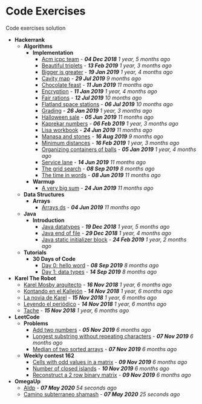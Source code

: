 # Code Exercises

Code exercises solution

- **Hackerrank**
  - **Algorithms**
    - **Implementation**
      - [Acm icpc team](Hackerrank/Algorithms/Implementation/acm-icpc-team) - ***04 Dec 2018*** *1 year, 5 months ago*
      - [Beautiful triplets](Hackerrank/Algorithms/Implementation/beautiful-triplets) - ***13 Feb 2019*** *1 year, 3 months ago*
      - [Bigger is greater](Hackerrank/Algorithms/Implementation/bigger-is-greater) - ***19 Jan 2019*** *1 year, 4 months ago*
      - [Cavity map](Hackerrank/Algorithms/Implementation/cavity-map) - ***29 Jul 2019*** *9 months ago*
      - [Chocolate feast](Hackerrank/Algorithms/Implementation/chocolate-feast) - ***11 Jun 2019*** *11 months ago*
      - [Encryption](Hackerrank/Algorithms/Implementation/encryption) - ***11 Jan 2019*** *1 year, 4 months ago*
      - [Fair rations](Hackerrank/Algorithms/Implementation/fair-rations) - ***12 Jul 2019*** *10 months ago*
      - [Flatland space stations](Hackerrank/Algorithms/Implementation/flatland-space-stations) - ***06 Jul 2019*** *10 months ago*
      - [Grading](Hackerrank/Algorithms/Implementation/grading) - ***26 Jan 2019*** *1 year, 3 months ago*
      - [Halloween sale](Hackerrank/Algorithms/Implementation/halloween-sale) - ***05 Jun 2019*** *11 months ago*
      - [Kaprekar numbers](Hackerrank/Algorithms/Implementation/kaprekar-numbers) - ***06 Feb 2019*** *1 year, 3 months ago*
      - [Lisa workbook](Hackerrank/Algorithms/Implementation/lisa-workbook) - ***24 Jun 2019*** *11 months ago*
      - [Manasa and stones](Hackerrank/Algorithms/Implementation/manasa-and-stones) - ***16 Aug 2019*** *9 months ago*
      - [Minimum distances](Hackerrank/Algorithms/Implementation/minimum-distances) - ***16 Feb 2019*** *1 year, 3 months ago*
      - [Organizing containers of balls](Hackerrank/Algorithms/Implementation/organizing-containers-of-balls) - ***05 Jan 2019*** *1 year, 4 months ago*
      - [Service lane](Hackerrank/Algorithms/Implementation/service-lane) - ***14 Jun 2019*** *11 months ago*
      - [The grid search](Hackerrank/Algorithms/Implementation/the-grid-search) - ***08 Sep 2019*** *8 months ago*
      - [The time in words](Hackerrank/Algorithms/Implementation/the-time-in-words) - ***08 Jun 2019*** *11 months ago*
    - **Warmup**
      - [A very big sum](Hackerrank/Algorithms/Warmup/a-very-big-sum) - ***24 Jun 2019*** *11 months ago*
  - **Data Structures**
    - **Arrays**
      - [Arrays ds](Hackerrank/Data-Structures/Arrays/arrays-ds) - ***04 Jun 2019*** *11 months ago*
  - **Java**
    - **Introduction**
      - [Java datatypes](Hackerrank/Java/Introduction/java-datatypes) - ***19 Dec 2018*** *1 year, 5 months ago*
      - [Java end of file](Hackerrank/Java/Introduction/java-end-of-file) - ***29 Dec 2018*** *1 year, 4 months ago*
      - [Java static initializer block](Hackerrank/Java/Introduction/java-static-initializer-block) - ***24 Feb 2019*** *1 year, 2 months ago*
  - **Tutorials**
    - **30 Days of Code**
      - [Day 0: hello word](Hackerrank/Tutorials/30-Days-of-Code/day-0_hello-word) - ***08 Sep 2019*** *8 months ago*
      - [Day 1: data types](Hackerrank/Tutorials/30-Days-of-Code/day-1_data-types) - ***14 Sep 2019*** *8 months ago*
- **Karel The Robot**
  - [Karel Mosby arquitecto](Karel-The-Robot/Karel-Mosby-arquitecto) - ***16 Nov 2018*** *1 year, 6 months ago*
  - [Kontando en el Kallejón](Karel-The-Robot/Kontando-en-el-Kallejón) - ***14 Nov 2018*** *1 year, 6 months ago*
  - [La novia de Karel](Karel-The-Robot/La-novia-de-Karel) - ***15 Nov 2018*** *1 year, 6 months ago*
  - [Leyendo el periódico](Karel-The-Robot/Leyendo-el-periódico) - ***14 Nov 2018*** *1 year, 6 months ago*
  - [Tache](Karel-The-Robot/Tache) - ***15 Nov 2018*** *1 year, 6 months ago*
- **LeetCode**
  - **Problems**
    - [Add two numbers](LeetCode/Problems/add-two-numbers) - ***05 Nov 2019*** *6 months ago*
    - [Longest substring without repeating characters](LeetCode/Problems/longest-substring-without-repeating-characters) - ***07 Nov 2019*** *6 months ago*
    - [Median of two sorted arrays](LeetCode/Problems/median-of-two-sorted-arrays) - ***07 Nov 2019*** *6 months ago*
  - **Weekly contest 162**
    - [Cells with odd values in a matrix](LeetCode/Weekly-contest-162/cells-with-odd-values-in-a-matrix) - ***09 Nov 2019*** *6 months ago*
    - [Number of closed islands](LeetCode/Weekly-contest-162/number-of-closed-islands) - ***10 Nov 2019*** *6 months ago*
    - [Reconstruct a 2 row binary matrix](LeetCode/Weekly-contest-162/reconstruct-a-2-row-binary-matrix) - ***09 Nov 2019*** *6 months ago*
- **OmegaUp**
  - [Aldp](OmegaUp/aldp) - ***07 May 2020*** *54 seconds ago*
  - [Camino subterraneo shamash](OmegaUp/camino-subterraneo-shamash) - ***07 May 2020*** *25 seconds ago*
